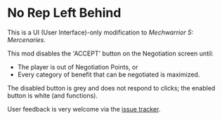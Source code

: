 # No Rep Left Behind

This is a UI (User Interface)-only modification to *Mechwarrior 5: Mercenaries*. 

This mod disables the 'ACCEPT' button on the Negotiation screen until:

* The player is out of Negotiation Points, or
* Every category of benefit that can be negotiated is maximized.


The disabled button is grey and does not respond to clicks; the enabled button is white (and functions).

User feedback is very welcome via the [issue tracker](https://github.com/sapphon/NoRepLeftBehind/issues).
